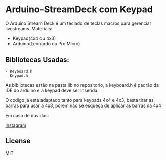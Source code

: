 # Arduino-StreamDeck com Keypad

O Arduino Stream Deck é um teclado de teclas macros para gerenciar livestreams.
Materiais:
  - Keypad(4x4 ou 4x3)
  - Arduino(Leonardo ou Pro Micro)

## Bibliotecas Usadas:
    - Keyboard.h
    - Keypad.h

As bibliotecas estão na pasta lib no repositorio, a keyboard.h é padrão da IDE do arduino e a keypad deve ser inserida.

O codigo já está adaptado tanto para keypads 4x4 e 4x3, basta tirar as barras para usar a 4x3, porem não se esqueça de aplicar as barras na 4x4

Em caso de duvidas:

[Instagram](https://www.instagram.com/project.juan/)
                  

License
----

MIT
  
